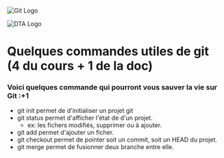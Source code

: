 ![Git 
Logo](https://dynamicimagesfr-v2b.netdna-ssl.com/product_class_external_product/git_icon_128.png)<div 
style="text-align:left;">![DTA 
Logo](https://pbs.twimg.com/profile_images/641269147918331904/fI42CQcd_400x400.png)</div>
# Quelques commandes utiles de git (4 du cours + 1 de la doc)

### Voici quelques commande qui pourront vous sauver la vie sur Git :+1

* git init permet de d'initialiser un projet git 
* git status permet d'afficher l'état de d'un projet.
  * ex: les fichers modifiés, supprimer ou à ajouter.
* git add permet d'ajouter un ficher.
* git checkout permet de pointer soit un commit, soit un HEAD du projet.
* git merge permet de fusionner deux branche entre elle.


